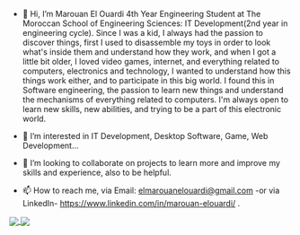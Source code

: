 - 👋 Hi, I’m Marouan El Ouardi 4th Year Engineering Student at The Moroccan School of Engineering Sciences: IT Development(2nd year in engineering cycle).
       Since I was a kid, I always had the passion to discover things, first I used to disassemble my toys in order to look what's inside them and understand how they work, and when I got a little bit older, I loved video games, internet, and everything related to computers, electronics and technology, I wanted to understand how this things work either, and to participate in this big world. I found this in Software engineering, the passion to learn new things and understand the mechanisms of everything related to computers.
       I'm always open to learn new skills, new abilities, and trying to be a part of this electronic world. 
      
- 👀 I’m interested in IT Development, Desktop Software, Game, Web Development...
- 💞️ I’m looking to collaborate on projects to learn more and improve my skills and experience, also to be helpful.
- 📫 How to reach me, via Email: elmarouanelouardi@gmail.com -or via LinkedIn- https://www.linkedin.com/in/marouan-elouardi/ .

<a href="#">
  <img align="center" src="https://readme-stats-git-main-ceiiardoor.vercel.app/api/top-langs/?username=MarouanElOuardi&hide=html,css&langs_count=10&size_weight=0.5&count_weight=0.5" style="max-width: 100%;">
</a>
<a href="#">
  <img align="center" src="https://readme-stats-git-main-ceiiardoor.vercel.app/api?username=MarouanElOuardi&hide=stars" style="max-width: 100%;">
</a>
